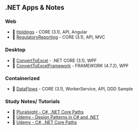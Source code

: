 #  

## .NET Apps & Notes

### Web

- :link: [Holdings](Web/Holdings/) - CORE (3.1), API, Angular
- :link: [RegulatoryReporting](Web/RegulatoryReporting/) - CORE (3.1), API, MVC

### Desktop

- :link: [ConvertToExcel](WPF/ConvertToExcel/) - .NET CORE (3.1), WPF
- :link: [ConvertToExcelFramework](WPF/ConvertToExcelFramework/) - FRAMEWORK (4.7.2), WPF

### Containerized

- :link: [DataFlows](Container/DataFlows/) - CORE (3.1), WorkerService, API, DDD Sample

### Study Notes/ Tutorials

- :link: [Pluralsight - C#, .NET Core Paths](Learn/PluralSight/)
- :link: [Udemy - Design Patterns in C# and .NET ](Learn/LinkedIn/)
- :link: [Udemy - C#, .NET Core Paths](Learn/Learn/)